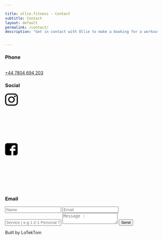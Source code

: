 ```yaml
---

title: ollie.fitness - Contact
subtitle: Contact
layout: default
permalink: /contact/
description: "Get in contact with Ollie to make a booking for a workout or to find out more about purchasing any of the online and in person services currently available. You can reach Ollie by social media, email or phone to organise that next session."


---
```

<div>
<h3>Phone</h3>
<br>
<a class="number" href="tel:+44 7804 694 203">+44 7804 694 203</a>
<h3>Social</h3>
<div class="icons">
<a href="https://www.instagram.com/olliefitness_/"><svg>
<path d="M30.4801 0H11.6172C5.21149 0 0 4.95203 0 11.0386V28.9614C0 35.0482 5.21149 40 11.6172 40H30.4801C36.8863 40 42.0978 35.048 42.0978 28.9614V11.0386C42.098 4.95203 36.8863 0 30.4801 0ZM38.3629 28.9614C38.3629 33.0913 34.8267 36.451 30.4803 36.451H11.6172C7.27103 36.4512 3.73512 33.0913 3.73512 28.9614V11.0386C3.73512 6.90894 7.27103 3.54899 11.6172 3.54899H30.4801C34.8265 3.54899 38.3627 6.90894 38.3627 11.0386V28.9614H38.3629Z" fill="black"/>
<path d="M21.0488 9.69409C15.0674 9.69409 10.2012 14.3176 10.2012 20.0008C10.2012 25.6838 15.0674 30.3071 21.0488 30.3071C27.0303 30.3071 31.8964 25.6838 31.8964 20.0008C31.8964 14.3176 27.0303 9.69409 21.0488 9.69409ZM21.0488 26.758C17.1272 26.758 13.9364 23.7267 13.9364 20.0006C13.9364 16.2742 17.1269 13.2428 21.0488 13.2428C24.9707 13.2428 28.1613 16.2742 28.1613 20.0006C28.1613 23.7267 24.9705 26.758 21.0488 26.758Z" fill="black"/>
<path d="M32.351 6.68481C31.6314 6.68481 30.9245 6.96163 30.4162 7.44666C29.9055 7.92932 29.6119 8.60125 29.6119 9.28738C29.6119 9.97139 29.9058 10.6431 30.4162 11.1281C30.9242 11.6108 31.6314 11.89 32.351 11.89C33.0731 11.89 33.7778 11.6108 34.2883 11.1281C34.7988 10.6431 35.0901 9.97115 35.0901 9.28738C35.0901 8.60125 34.7988 7.92932 34.2883 7.44666C33.7803 6.96163 33.0731 6.68481 32.351 6.68481Z" fill="black"/>
</svg></a>

<a href="#"><svg>
<path d="M41.3466 6.66711C41.3466 3.164 38.0775 0 34.4555 0H6.8911C3.26914 0 0 3.164 0 6.66711V33.3329C0 36.836 3.26914 40 6.89156 40H20.6733V24.8889H15.6198V18.2222H20.6733V15.6249C20.6733 11.1453 24.1501 7.11111 28.4258 7.11111H33.9961V13.7778H28.4258C27.8161 13.7778 27.105 14.4938 27.105 15.5662V18.2222H33.9961V24.8889H27.105V40H34.4555C38.0775 40 41.3466 36.836 41.3466 33.3329V6.66711Z" fill="black"/>
</svg>
</a>
</div>
<h3>Email</h3>
<form
action="https://formspree.io/meqroqbd" method="POST">

<label name="label">
<input type="text" name="Name" Placeholder="Name">
</label>
<label name="Email">
<input type="text" name="Email" Placeholder="Email">
</label>
<label name="Service">
<input type="text" name="Service" Placeholder="Service ( e.g 1-2-1 Personal Training Session )">
</label>

<label name="Message">
<textarea placeholder="Message :"></textarea>
</label>
<input type="submit" class="submit" value="Send">
</form>

Built by LoTekTom
<div>
